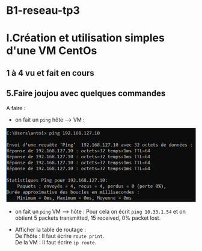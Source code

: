 # B1-reseau-tp3

# I.Création et utilisation simples d'une VM CentOs    

## 1 à 4 vu et fait en cours

## 5.Faire joujou avec quelques commandes
  
A faire :  
* on fait un `ping` hôte --> VM :  

![Blop](./ping_vm_1.png "Blap")

* on fait un `ping` VM --> hôte :
Pour cela on écrit `ping 10.33.1.54` et on obtient 5 packets transmitted, 15 received, 0% packet lost.

* Afficher la table de routage :  
De l'hôte : Il faut écrire `route print`.   
De la VM : Il faut écrire `ip route`.  


 
  